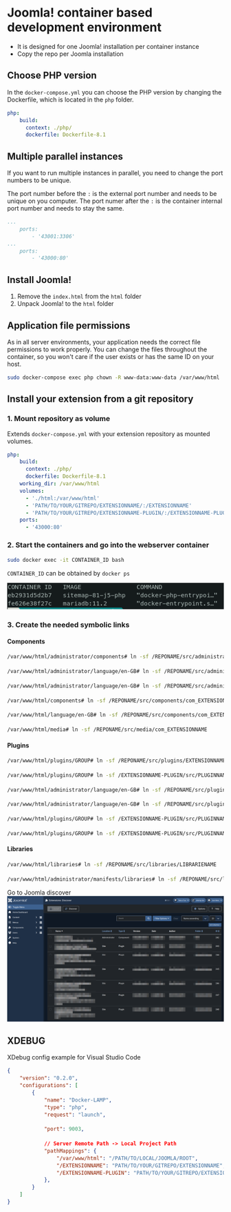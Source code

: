 # Joomla! container based development environment

- It is designed for one Joomla! installation per container instance
- Copy the repo per Joomla installation

## Choose PHP version
In the `docker-compose.yml` you can choose the PHP version by changing the Dockerfile, which is located in the `php` folder.

```yaml
php:
    build: 
      context: ./php/
      dockerfile: Dockerfile-8.1
```

## Multiple parallel instances
If you want to run multiple instances in parallel, you need to change the port numbers to be unique.

The port number before the `:` is the external port number and needs to be unique on you computer. The port numer after the `:` is the container internal port number and needs to stay the same.

```yaml
...
    ports:
        - '43001:3306'
...
    ports:
        - '43000:80'
```

## Install Joomla!

1. Remove the `index.html` from the `html` folder
2. Unpack Joomla! to the `html` folder

## Application file permissions

As in all server environments, your application needs the correct file permissions to work properly. You can change the files throughout the container, so you won't care if the user exists or has the same ID on your host.

```bash
sudo docker-compose exec php chown -R www-data:www-data /var/www/html
```

## Install your extension from a git repository
### 1. Mount repository as volume
Extends `docker-compose.yml` with your extension repository as mounted volumes.

```yaml
php:
    build: 
      context: ./php/
      dockerfile: Dockerfile-8.1
    working_dir: /var/www/html
    volumes:
      - './html:/var/www/html'
      - 'PATH/TO/YOUR/GITREPO/EXTENSIONNAME/:/EXTENSIONNAME'
      - 'PATH/TO/YOUR/GITREPO/EXTENSIONNAME-PLUGIN/:/EXTENSIONNAME-PLUGIN'
    ports:
      - '43000:80'
```

### 2. Start the containers and go into the webserver container

```bash
sudo docker exec -it CONTAINER_ID bash
```
`CONTAINER_ID` can be obtained by `docker ps`

![](./doc/images/docker-ps.png)

### 3. Create the needed symbolic links

#### Components
```bash
/var/www/html/administrator/components# ln -sf /REPONAME/src/administrator/components/com_EXTENSIONNAME .

/var/www/html/administrator/language/en-GB# ln -sf /REPONAME/src/administrator/components/com_EXTENSIONNAME/language/en-GB/com_EXTENSIONNAME.ini .

/var/www/html/administrator/language/en-GB# ln -sf /REPONAME/src/administrator/components/com_EXTENSIONNAME/language/en-GB/com_EXTENSIONNAME.sys.ini .

/var/www/html/components# ln -sf /REPONAME/src/components/com_EXTENSIONNAME .

/var/www/html/language/en-GB# ln -sf /REPONAME/src/components/com_EXTENSIONNAME/language/en-GB/com_EXTENSIONNAME.ini .

/var/www/html/media# ln -sf /REPONAME/src/media/com_EXTENSIONNAME
```
#### Plugins
```bash
/var/www/html/plugins/GROUP# ln -sf /REPONAME/src/plugins/EXTENSIONNAME/PLUGINNAME_A .

/var/www/html/plugins/GROUP# ln -sf /EXTENSIONNAME-PLUGIN/src/PLUGINNAME_B .

/var/www/html/administrator/language/en-GB# ln -sf /REPONAME/src/plugins/EXTENSIONNAME/PLUGIN_A/language/en-GB/plg_EXTENSIONNAME_PLUGIN.sys.ini .

/var/www/html/administrator/language/en-GB# ln -sf /REPONAME/src/plugins/EXTENSIONNAME/PLUGIN_A/language/en-GB/plg_EXTENSIONNAME_PLUGIN.ini

/var/www/html/plugins/GROUP# ln -sf /EXTENSIONNAME-PLUGIN/src/PLUGINNAME_B/language/en-GB/plg_EXTENSIONNAME_PLUGIN.ini

/var/www/html/plugins/GROUP# ln -sf /EXTENSIONNAME-PLUGIN/src/PLUGINNAME_B/language/en-GB/plg_EXTENSIONNAME_PLUGIN.sys.ini
```
#### Libraries

```bash
/var/www/html/libraries# ln -sf /REPONAME/src/libraries/LIBRARIENAME

/var/www/html/administrator/manifests/libraries# ln -sf /REPONAME/src/libraries/LIBRARIENAME/LIBRARIENAME.xml
```

Go to Joomla discover
![](./doc/images/joomla-discover.png)

## XDEBUG
XDebug config example for Visual Studio Code

```json
{
    "version": "0.2.0",
    "configurations": [
        {
            "name": "Docker-LAMP",
            "type": "php",
            "request": "launch",

            "port": 9003,

            // Server Remote Path -> Local Project Path
            "pathMappings": {
                "/var/www/html": "/PATH/TO/LOCAL/JOOMLA/ROOT",
                "/EXTENSIONNAME": "PATH/TO/YOUR/GITREPO/EXTENSIONNAME",
                "/EXTENSIONNAME-PLUGIN": "PATH/TO/YOUR/GITREPO/EXTENSIONNAME-PLUGIN",
            },
        }
    ]
}

```